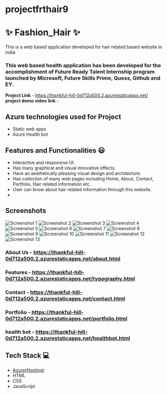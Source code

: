 # projectfrthair9
# ✨ Fashion_Hair ✨

This is a web based application developed for hair related based website in india

### This web based health application has been developed for the accomplishment of Future Ready Talent Internship program launched by Microsoft, Future Skills Prime, Quess, Github and EY.


**Project Link** - https://thankful-hill-0d712a500.2.azurestaticapps.net/
**project demo video link** - 

## Azure technologies used for Project

- Static web apps
- Azure Health bot

## Features and Functionalities 😃

- Interactive and responsive UI.
- Has many graphical and visual innovative effects.
- Have an aesthetically pleasing visual design and architecture.
- Has collection of many web pages including Home, About, Contact, Portfolio, Hair related information etc.
- User can know about hair related information through this website.
- 
## Screenshots

![Screenshot 1](https://user-images.githubusercontent.com/115457031/229346616-166a194c-1fef-4b10-bebc-7b9dd7c33244.png)
![Screenshot 2](https://user-images.githubusercontent.com/115457031/229346670-b5a7f8a1-e60a-47d0-b07b-9a38aa18f3d1.png)
![Screenshot 3](https://user-images.githubusercontent.com/115457031/229346573-dcbd3125-9963-4f1c-9efb-f67517452685.png)
![Screenshot 4](https://user-images.githubusercontent.com/115457031/229346579-05f3d6c5-edc8-4570-873b-494aecba85c7.png)
![Screenshot 5](https://user-images.githubusercontent.com/115457031/229346581-4900d4e5-0639-400d-a3ff-0ec404fa5a9d.png)
![Screenshot 6](https://user-images.githubusercontent.com/115457031/229346521-f295cf9f-1bab-4577-9499-fafaedc90ce4.png)
![Screenshot 7](https://user-images.githubusercontent.com/115457031/229346525-83f95fcb-35e0-4ce4-96a9-c7d7c02bfd7c.png)
![Screenshot 8](https://user-images.githubusercontent.com/115457031/229346528-28a90c38-eccf-4f6c-8554-e97a5f2de4bb.png)
![Screenshot 9](https://user-images.githubusercontent.com/115457031/229346529-1fe6b9fa-71c9-4ee8-9fe7-5880f381eca8.png)
![Screenshot 10](https://user-images.githubusercontent.com/115457031/229346530-1e0b4db4-03e7-4e4f-9b6c-565d61bc687c.png)
![Screenshot 11](https://user-images.githubusercontent.com/115457031/229346531-8d7c2a14-c175-4be2-95f0-a4f12326b748.png)
![Screenshot 12](https://user-images.githubusercontent.com/115457031/229346533-eb69535c-0271-4e50-bbb2-86c4a32e8d1e.png)
![Screenshot 13](https://user-images.githubusercontent.com/115457031/229346535-5accd6cd-1e21-4f5a-9bb6-1307a3a5a505.png)




### About Us - https://thankful-hill-0d712a500.2.azurestaticapps.net/about.html



### Features - https://thankful-hill-0d712a500.2.azurestaticapps.net/typography.html


### Contact - https://thankful-hill-0d712a500.2.azurestaticapps.net/contact.html


### Portfolio - https://thankful-hill-0d712a500.2.azurestaticapps.net/portfolio.html


### health bot - https://thankful-hill-0d712a500.2.azurestaticapps.net/healthbot.html





## Tech Stack 💻

- [Azure(Hosting)](https://azure.microsoft.com/en-in/features/azure-portal/)
- HTML
- CSS
- JavaScript
